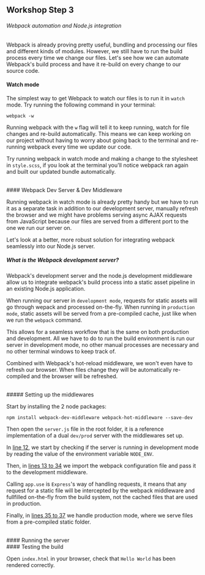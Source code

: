 ## Workshop Step 3
###### Webpack automation and Node.js integration

Webpack is already proving pretty useful, bundling and processing our files and different kinds of modules. However, we still have to run the build process every time we change our files. Let's see how we can automate Webpack's build process and have it re-build on every change to our source code.

#### Watch mode

The simplest way to get Webpack to watch our files is to run it in `watch` mode. Try running the following command in your terminal:

`webpack -w`

Running webpack with the `w` flag will tell it to keep running, watch for file changes and re-build automatically. This means we can keep working on our project without having to worry about going back to the terminal and re-running webpack every time we update our code.

Try running webpack in watch mode and making a change to the stylesheet in `style.scss`, if you look at the terminal you'll notice webpack ran again and built our updated bundle automatically.


<br/>
#### Webpack Dev Server & Dev Middleware

Running webpack in watch mode is already pretty handy but we have to run it as a separate task in addition to our development server, manually refresh the browser and we might have problems serving async AJAX requests from JavaScript because our files are served from a different port to the one we run our server on.

Let's look at a better, more robust solution for integrating webpack seamlessly into our Node.js server.

##### What is the Webpack development server?
Webpack's development server and the node.js development middleware allow us to integrate webpack's build process into a static asset pipeline in an existing Node.js application.

When running our server in `development mode`, requests for static assets will go through wepack and processed on-the-fly. When running in `production mode`, static assets will be served from a pre-compiled cache, just like when we run the `webpack` command.

This allows for a seamless workflow that is the same on both production and development. All we have to do to run the build environment is run our server in development mode, no other manual processes are necessary and no other terminal windows to keep track of.

Combined with Webpack's hot-reload middleware, we won't even have to refresh our browser. When files change they will be automatically re-compiled and the browser will be refreshed.

<br/>
##### Setting up the middlewares

Start by installing the 2 node packages:

```
npm install webpack-dev-middleware webpack-hot-middleware --save-dev
```

Then open the `server.js` file in the root folder, it is a reference implementation of a dual `dev/prod` server with the middlewares set up.

In [line 12](https://github.com/BarakChamo/frontend-automation/blob/master/steps/step-3/server.js#L12), we start by checking if the server is running in development mode by reading the value of the environment variable `NODE_ENV`.

Then, in [lines 13 to 34](https://github.com/BarakChamo/frontend-automation/blob/master/steps/step-3/server.js#L13-L34) we import the webpack configuration file and pass it to the development middleware.

Calling `app.use` is `Express`'s way of handling requests, it means that any request for a static file will be intercepted by the webpack middleware and fullfilled on-the-fly from the build system, not the cached files that are used in production.

Finally, in [lines 35 to 37](https://github.com/BarakChamo/frontend-automation/blob/master/steps/step-3/server.js#L35-L37) we handle production mode, where we serve files from a pre-compiled static folder.

<br/>
#### Running the server

<br/>
#### Testing the build

Open `index.html` in your browser, check that `Hello World` has been rendered correctly.
